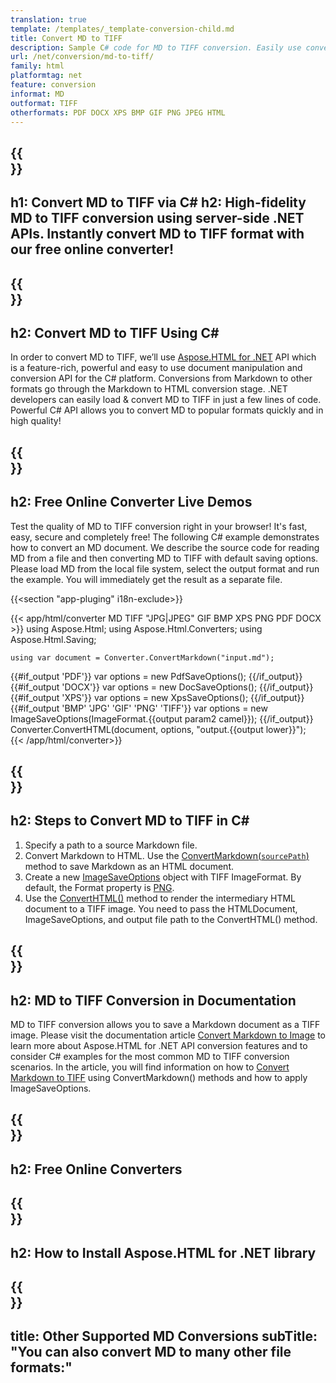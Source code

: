 ```yaml
---
translation: true
template: /templates/_template-conversion-child.md
title: Convert MD to TIFF
description: Sample C# code for MD to TIFF conversion. Easily use converter API within ASP.NET or any .NET application. Try online MD to TIFF Converter for free!
url: /net/conversion/md-to-tiff/
family: html
platformtag: net
feature: conversion
informat: MD
outformat: TIFF
otherformats: PDF DOCX XPS BMP GIF PNG JPEG HTML
---
```


{{<section banner>}}
---
h1: Convert MD to TIFF via C#
h2: High-fidelity MD to TIFF conversion using server-side .NET APIs. Instantly convert MD to TIFF format with our free online converter!
---

{{<section overview>}}
---
h2: Convert MD to TIFF Using C#
---

In order to convert MD to TIFF, we’ll use [Aspose.HTML for .NET](https://products.aspose.com/html/net/) API which is a feature-rich, powerful and easy to use document manipulation and conversion API for the C# platform. Conversions from Markdown to other formats go through the Markdown to HTML conversion stage. .NET developers can easily load & convert MD to TIFF in just a few lines of code. Powerful C# API allows you to convert MD to popular formats quickly and in high quality!

{{<section demos>}}
---
h2: Free Online Converter Live Demos
---

Test the quality of MD to TIFF conversion right in your browser! It's fast, easy, secure and completely free! The following C# example demonstrates how to convert an MD document. We describe the source code for reading MD from a file and then converting MD to TIFF with default saving options. Please load MD from the local file system, select the output format and run the example. You will immediately get the result as a separate file.

{{<section "app-pluging" i18n-exclude>}}

{{< app/html/converter MD TIFF "JPG|JPEG" GIF BMP XPS PNG PDF DOCX >}}
using Aspose.Html;
using Aspose.Html.Converters;
using Aspose.Html.Saving;

    using var document = Converter.ConvertMarkdown("input.md");
{{#if_output 'PDF'}}
    var options = new PdfSaveOptions();
{{/if_output}}
{{#if_output 'DOCX'}}
    var options = new DocSaveOptions();
{{/if_output}}
{{#if_output 'XPS'}}
    var options = new XpsSaveOptions();
{{/if_output}}
{{#if_output 'BMP' 'JPG' 'GIF' 'PNG' 'TIFF'}}
    var options = new ImageSaveOptions(ImageFormat.{{output param2 camel}});
{{/if_output}}
    Converter.ConvertHTML(document, options, "output.{{output lower}}");   
{{< /app/html/converter>}}


{{<section steps>}}
---
h2: Steps to Convert MD to TIFF in C#
---

1.  Specify a path to a source Markdown file.
1.  Convert Markdown to HTML. Use the [ConvertMarkdown(`sourcePath`)](https://reference.aspose.com/html/net/aspose.html.converters.converter/convertmarkdown/methods/4) method to save Markdown as an HTML document.
1.  Create a new [ImageSaveOptions](https://reference.aspose.com/html/net/aspose.html.saving/imagesaveoptions) object with TIFF ImageFormat. By default, the Format property is [PNG](https://reference.aspose.com/html/net/aspose.html.rendering.image/imageformat).
1.  Use the [ConvertHTML()](https://reference.aspose.com/html/net/aspose.html.converters/converter/converthtml/) method to render the intermediary HTML document to a TIFF image. You need to pass the HTMLDocument, ImageSaveOptions, and output file path to the ConvertHTML() method.


{{<section documentation>}}
---
h2: MD to TIFF Conversion in Documentation
---

MD to TIFF conversion allows you to save a Markdown document as a TIFF image. Please visit the documentation article [Convert Markdown to Image](https://docs.aspose.com/html/net/converting-between-formats/markdown-to-image/) to learn more about Aspose.HTML for .NET API conversion features and to consider C# examples for the most common MD to TIFF conversion scenarios. In the article, you will find information on how to <a href="https://docs.aspose.com/html/net/converting-between-formats/markdown-to-image/#convert-markdown-to-tiff" target="_blank">Convert Markdown to TIFF</a> using ConvertMarkdown() methods and how to apply ImageSaveOptions.

{{<section online-converters>}}
---
h2: Free Online Converters
---

{{<section get-started>}}
---
h2: How to Install Aspose.HTML for .NET library
---

{{<section other-conversions>}}
---
title: Other Supported MD Conversions
subTitle: "You can also convert MD to many other file formats:"
---
